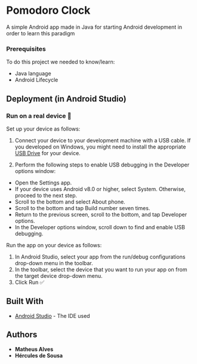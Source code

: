 # Pomodoro Clock

A simple Android app made in Java for starting Android development in order to learn this paradigm 

### Prerequisites

To do this project we needed to know/learn:
  
* Java language
* Android Lifecycle</li>


## Deployment (in Android Studio)

### Run on a real device :iphone:
Set up your device as follows:

1. Connect your device to your development machine with a USB cable. If you developed on Windows, you might need to install the appropriate <a href="https://developer.android.com/studio/run/oem-usb">USB Drive</a> for your device.

2. Perform the following steps to enable USB debugging in the Developer options window:

* Open the Settings app.
* If your device uses Android v8.0 or higher, select System. Otherwise, proceed to the next step.
* Scroll to the bottom and select About phone.
* Scroll to the bottom and tap Build number seven times.
* Return to the previous screen, scroll to the bottom, and tap Developer options.
* In the Developer options window, scroll down to find and enable USB debugging.

Run the app on your device as follows:

1. In Android Studio, select your app from the run/debug configurations drop-down menu in the toolbar.
2. In the toolbar, select the device that you want to run your app on from the target device drop-down menu.
3. Click Run :white_check_mark:

## Built With

* [Android Studio](https://developer.android.com/studio) - The IDE used


## Authors

* **Matheus Alves**
* **Hércules de Sousa**
